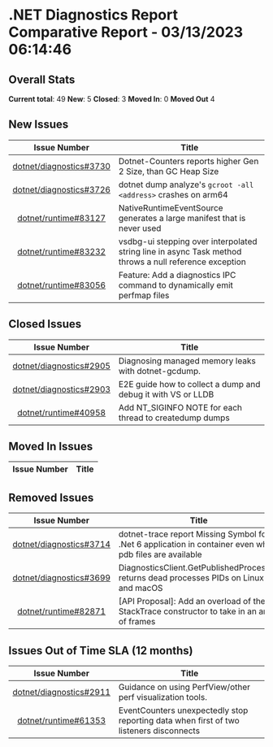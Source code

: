# .NET Diagnostics Report Comparative Report - 03/13/2023 06:14:46

## Overall Stats

**Current total**: 49
**New**: 5
**Closed**: 3
**Moved In**: 0
**Moved Out** 4

## New Issues

| **Issue Number** | **Title** |
| :--------------: | --------- |
| [dotnet/diagnostics#3730](https://github.com/dotnet/diagnostics/issues/3730) | Dotnet-Counters reports higher Gen 2 Size, than GC Heap Size |
| [dotnet/diagnostics#3726](https://github.com/dotnet/diagnostics/issues/3726) | dotnet dump analyze's `gcroot -all <address>` crashes on arm64 |
| [dotnet/runtime#83127](https://github.com/dotnet/runtime/issues/83127) | NativeRuntimeEventSource generates a large manifest that is never used |
| [dotnet/runtime#83232](https://github.com/dotnet/runtime/issues/83232) | vsdbg-ui stepping over interpolated string line in async Task method throws a null reference exception |
| [dotnet/runtime#83056](https://github.com/dotnet/runtime/issues/83056) | Feature: Add a diagnostics IPC command to dynamically emit perfmap files |

## Closed Issues

| **Issue Number** | **Title** |
| :--------------: | --------- |
| [dotnet/diagnostics#2905](https://github.com/dotnet/diagnostics/issues/2905) | Diagnosing managed memory leaks with dotnet-gcdump. |
| [dotnet/diagnostics#2903](https://github.com/dotnet/diagnostics/issues/2903) | E2E guide how to collect a dump and debug it with VS or LLDB |
| [dotnet/runtime#40958](https://github.com/dotnet/runtime/issues/40958) | Add NT_SIGINFO NOTE for each thread to createdump dumps |

## Moved In Issues

| **Issue Number** | **Title** |
| :--------------: | --------- |

## Removed Issues

| **Issue Number** | **Title** |
| :--------------: | --------- |
| [dotnet/diagnostics#3714](https://github.com/dotnet/diagnostics/issues/3714) | dotnet-trace report Missing Symbol for .Net 6 application in container even when pdb files are available |
| [dotnet/diagnostics#3699](https://github.com/dotnet/diagnostics/issues/3699) | DiagnosticsClient.GetPublishedProcesses returns dead processes PIDs on Linux and macOS |
| [dotnet/runtime#82871](https://github.com/dotnet/runtime/issues/82871) | [API Proposal]: Add an overload of the StackTrace constructor to take in an array of frames |

## Issues Out of Time SLA (12 months)

| **Issue Number** | **Title** |
| :--------------: | --------- |
| [dotnet/diagnostics#2911](https://github.com/dotnet/diagnostics/issues/2911) | Guidance on using PerfView/other perf visualization tools. |
| [dotnet/runtime#61353](https://github.com/dotnet/runtime/issues/61353) | EventCounters unexpectedly stop reporting data when first of two listeners disconnects |

